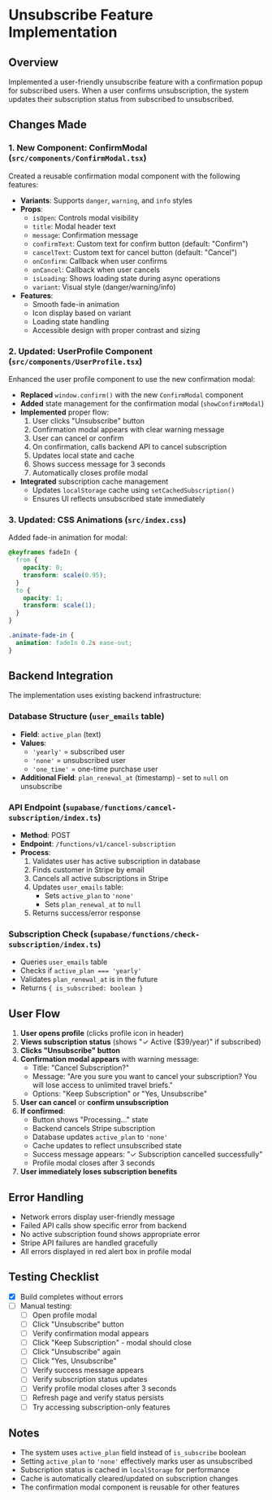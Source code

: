 # Unsubscribe Feature Implementation

## Overview
Implemented a user-friendly unsubscribe feature with a confirmation popup for subscribed users. When a user confirms unsubscription, the system updates their subscription status from subscribed to unsubscribed.

## Changes Made

### 1. New Component: ConfirmModal (`src/components/ConfirmModal.tsx`)
Created a reusable confirmation modal component with the following features:
- **Variants**: Supports `danger`, `warning`, and `info` styles
- **Props**:
  - `isOpen`: Controls modal visibility
  - `title`: Modal header text
  - `message`: Confirmation message
  - `confirmText`: Custom text for confirm button (default: "Confirm")
  - `cancelText`: Custom text for cancel button (default: "Cancel")
  - `onConfirm`: Callback when user confirms
  - `onCancel`: Callback when user cancels
  - `isLoading`: Shows loading state during async operations
  - `variant`: Visual style (danger/warning/info)
- **Features**:
  - Smooth fade-in animation
  - Icon display based on variant
  - Loading state handling
  - Accessible design with proper contrast and sizing

### 2. Updated: UserProfile Component (`src/components/UserProfile.tsx`)
Enhanced the user profile component to use the new confirmation modal:
- **Replaced** `window.confirm()` with the new `ConfirmModal` component
- **Added** state management for the confirmation modal (`showConfirmModal`)
- **Implemented** proper flow:
  1. User clicks "Unsubscribe" button
  2. Confirmation modal appears with clear warning message
  3. User can cancel or confirm
  4. On confirmation, calls backend API to cancel subscription
  5. Updates local state and cache
  6. Shows success message for 3 seconds
  7. Automatically closes profile modal
- **Integrated** subscription cache management
  - Updates `localStorage` cache using `setCachedSubscription()`
  - Ensures UI reflects unsubscribed state immediately

### 3. Updated: CSS Animations (`src/index.css`)
Added fade-in animation for modal:
```css
@keyframes fadeIn {
  from {
    opacity: 0;
    transform: scale(0.95);
  }
  to {
    opacity: 1;
    transform: scale(1);
  }
}

.animate-fade-in {
  animation: fadeIn 0.2s ease-out;
}
```

## Backend Integration

The implementation uses existing backend infrastructure:

### Database Structure (`user_emails` table)
- **Field**: `active_plan` (text)
- **Values**: 
  - `'yearly'` = subscribed user
  - `'none'` = unsubscribed user
  - `'one_time'` = one-time purchase user
- **Additional Field**: `plan_renewal_at` (timestamp) - set to `null` on unsubscribe

### API Endpoint (`supabase/functions/cancel-subscription/index.ts`)
- **Method**: POST
- **Endpoint**: `/functions/v1/cancel-subscription`
- **Process**:
  1. Validates user has active subscription in database
  2. Finds customer in Stripe by email
  3. Cancels all active subscriptions in Stripe
  4. Updates `user_emails` table:
     - Sets `active_plan` to `'none'`
     - Sets `plan_renewal_at` to `null`
  5. Returns success/error response

### Subscription Check (`supabase/functions/check-subscription/index.ts`)
- Queries `user_emails` table
- Checks if `active_plan === 'yearly'`
- Validates `plan_renewal_at` is in the future
- Returns `{ is_subscribed: boolean }`

## User Flow

1. **User opens profile** (clicks profile icon in header)
2. **Views subscription status** (shows "✓ Active ($39/year)" if subscribed)
3. **Clicks "Unsubscribe" button**
4. **Confirmation modal appears** with warning message:
   - Title: "Cancel Subscription?"
   - Message: "Are you sure you want to cancel your subscription? You will lose access to unlimited travel briefs."
   - Options: "Keep Subscription" or "Yes, Unsubscribe"
5. **User can cancel** or **confirm unsubscription**
6. **If confirmed**:
   - Button shows "Processing..." state
   - Backend cancels Stripe subscription
   - Database updates `active_plan` to `'none'`
   - Cache updates to reflect unsubscribed state
   - Success message appears: "✓ Subscription cancelled successfully"
   - Profile modal closes after 3 seconds
7. **User immediately loses subscription benefits**

## Error Handling

- Network errors display user-friendly message
- Failed API calls show specific error from backend
- No active subscription found shows appropriate error
- Stripe API failures are handled gracefully
- All errors displayed in red alert box in profile modal

## Testing Checklist

- [x] Build completes without errors
- [ ] Manual testing:
  - [ ] Open profile modal
  - [ ] Click "Unsubscribe" button
  - [ ] Verify confirmation modal appears
  - [ ] Click "Keep Subscription" - modal should close
  - [ ] Click "Unsubscribe" again
  - [ ] Click "Yes, Unsubscribe"
  - [ ] Verify success message appears
  - [ ] Verify subscription status updates
  - [ ] Verify profile modal closes after 3 seconds
  - [ ] Refresh page and verify status persists
  - [ ] Try accessing subscription-only features

## Notes

- The system uses `active_plan` field instead of `is_subscribe` boolean
- Setting `active_plan` to `'none'` effectively marks user as unsubscribed
- Subscription status is cached in `localStorage` for performance
- Cache is automatically cleared/updated on subscription changes
- The confirmation modal component is reusable for other features
